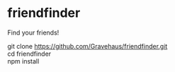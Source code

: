 # friendfinder
Find your friends!

git clone https://github.com/Gravehaus/friendfinder.git
<br>
cd friendfinder
<br>
npm install
